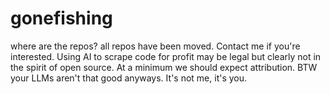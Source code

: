 # gonefishing
where are the repos?
all repos have been moved. Contact me if you're interested.
Using AI to scrape code for profit may be legal but clearly not in the spirit of open source.
At a minimum we should expect attribution. BTW your LLMs aren't that good anyways.
It's not me, it's you.
